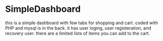 # SimpleDashboard
this is a simple dashboard with few tabs for shopping and cart. 
coded with PHP and mysql is in the back. 
it has user loging, user registeration, and recovery user. 
there are a limited lists of items you can add to the cart. 
